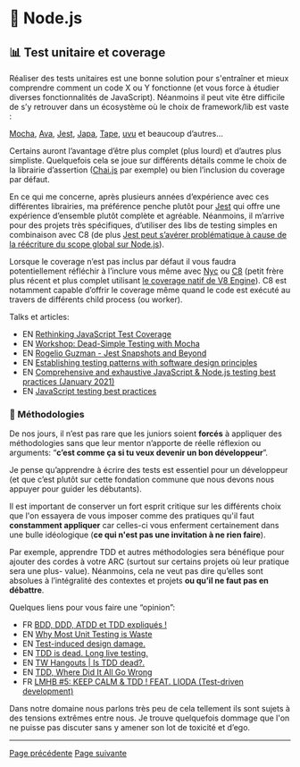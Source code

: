 # 🐢 Node.js

## 📊 Test unitaire et coverage

Réaliser des tests unitaires est une bonne solution pour s'entraîner et mieux comprendre comment un code X ou Y fonctionne (et vous force à étudier diverses fonctionnalités de JavaScript). Néanmoins il peut vite être difficile de s’y retrouver dans un écosystème où le choix de framework/lib est vaste :

[Mocha](https://mochajs.org/), [Ava](https://github.com/avajs/ava), [Jest](https://jestjs.io/), [Japa](https://github.com/thetutlage/japa), [Tape](https://www.npmjs.com/package/tape), [uvu](https://github.com/lukeed/uvu) et beaucoup d’autres...

Certains auront l’avantage d’être plus complet (plus lourd) et d’autres plus simpliste. Quelquefois cela se joue sur différents détails comme le choix de la librairie d’assertion ([Chai.js](https://www.chaijs.com/) par exemple) ou bien l’inclusion du coverage par défaut.

En ce qui me concerne, après plusieurs années d’expérience avec ces différentes librairies, ma préférence penche plutôt pour [Jest](https://jestjs.io/) qui offre une expérience d’ensemble plutôt complète et agréable. Néanmoins, il m’arrive pour des projets très spécifiques, d’utiliser des libs de testing simples en combinaison avec C8 (de plus [Jest peut s’avérer problématique à cause de la réécriture du scope global sur Node.js](https://github.com/facebook/jest/issues/2549)).

Lorsque le coverage n’est pas inclus par défaut il vous faudra potentiellement réfléchir à l’inclure vous même avec [Nyc](https://github.com/istanbuljs/nyc) ou [C8](https://github.com/bcoe/c8) (petit frère plus récent et plus complet utilisant [le coverage natif de V8 Engine](https://v8.dev/blog/javascript-code-coverage)). C8 est notamment capable d’offrir le coverage même quand le code est exécuté au travers de différents child process (ou worker).

Talks et articles:

- EN [Rethinking JavaScript Test Coverage](https://v8.dev/blog/javascript-code-coverage)
- EN [Workshop: Dead-Simple Testing with Mocha](https://www.youtube.com/watch?v=JhQ-PuwoWAE&list=PLyspMSh4XhLP-mqulUMcaqTbLo-ZJxSX5&index=24)
- EN [Rogelio Guzman - Jest Snapshots and Beyond](https://www.youtube.com/watch?v=HAuXJVI_bUs&feature=emb_logo)
- EN [Establishing testing patterns with software design principles](https://www.youtube.com/watch?v=_pnW-JjmyXE&feature=emb_logo)
- EN [Comprehensive and exhaustive JavaScript & Node.js testing best practices (January 2021)](https://github.com/goldbergyoni/javascript-testing-best-practices)
- EN [JavaScript testing best practices](https://github.com/goldbergyoni/javascript-testing-best-practices)

### 💃 Méthodologies

De nos jours, il n’est pas rare que les juniors soient **forcés** à appliquer des méthodologies sans que leur mentor n’apporte de réelle réflexion ou arguments: “**c’est comme ça si tu veux devenir un bon développeur**”.

Je pense qu’apprendre à écrire des tests est essentiel pour un développeur (et que c’est plutôt sur cette fondation commune que nous devons nous appuyer pour guider les débutants).

Il est important de conserver un fort esprit critique sur les différents choix que l'on essayera de vous imposer comme des pratiques qu'il faut **constamment appliquer** car celles-ci vous enferment certainement dans une bulle idéologique (**ce qui n'est pas une invitation à ne rien faire**).

Par exemple, apprendre TDD et autres méthodologies sera bénéfique pour ajouter des cordes à votre ARC (surtout sur certains projets où leur pratique sera une plus- value). Néanmoins, cela ne veut pas dire qu’elles sont absolues à l’intégralité des contextes et projets **ou qu’il ne faut pas en débattre**.

Quelques liens pour vous faire une “opinion”:

- FR [BDD, DDD, ATDD et TDD expliqués !](https://www.youtube.com/watch?v=jxBmKvS7lAo)
- EN [Why Most Unit Testing is Waste](https://rbcs-us.com/documents/Why-Most-Unit-Testing-is-Waste.pdf)
- EN [Test-induced design damage.](https://dhh.dk/2014/test-induced-design-damage.html)
- EN [TDD is dead. Long live testing.](https://dhh.dk/2014/tdd-is-dead-long-live-testing.html)
- EN [TW Hangouts | Is TDD dead?.](https://www.youtube.com/watch?v=z9quxZsLcfo)
- EN [TDD, Where Did It All Go Wrong](https://www.youtube.com/watch?v=EZ05e7EMOLM)
- FR [LMHB #5: KEEP CALM & TDD ! FEAT. LIODA (Test-driven development)](https://www.youtube.com/watch?v=sFTgS0qxNa0)

Dans notre domaine nous parlons très peu de cela tellement ils sont sujets à des tensions extrêmes entre nous. Je trouve quelquefois dommage que l'on ne puisse pas discuter sans y amener son lot de toxicité et d’ego.

---
[Page précédente](./websocket.md)
[Page suivante](./core-modules/console.md)
